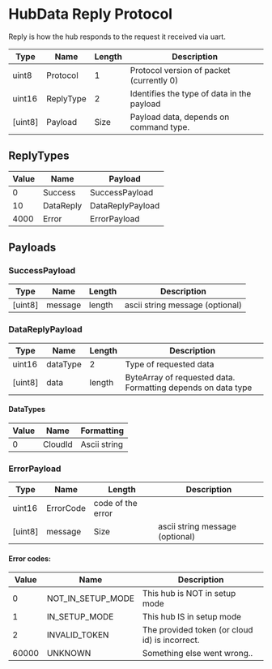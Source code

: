 

# HubData Reply Protocol

Reply is how the hub responds to the request it received via uart.

Type | Name | Length | Description
--- | --- | --- | ---
uint8 | Protocol | 1 | Protocol version of packet (currently 0)
uint16 | ReplyType | 2 | Identifies the type of data in the payload
[uint8] | Payload | Size | Payload data, depends on command type.

## ReplyTypes

Value | Name |  Payload
--- | --- | ---
| 0 | Success | SuccessPayload |
| 10 | DataReply | DataReplyPayload |
| 4000 | Error | ErrorPayload |

## Payloads

### SuccessPayload

Type | Name | Length | Description
--- | --- | --- | ---
[uint8] | message | length | ascii string message (optional)


### DataReplyPayload

Type | Name | Length | Description
--- | --- | --- | ---
uint16 | dataType | 2 | Type of requested data
[uint8] | data | length | ByteArray of requested data. Formatting depends on data type

#### DataTypes

Value | Name | Formatting
--- | ---  | ----
0 | CloudId | Ascii string

### ErrorPayload

Type | Name | Length | Description
--- | --- | --- | ---
uint16 | ErrorCode | code of the error |
[uint8] | message | Size | ascii string message (optional)


#### Error codes:

Value | Name |  Description
--- | --- | ---
| 0 | NOT_IN_SETUP_MODE     | This hub is NOT in setup mode |
| 1 | IN_SETUP_MODE         | This hub IS in setup mode |
| 2 | INVALID_TOKEN         | The provided token (or cloud id) is incorrect. |
| 60000 | UNKNOWN           | Something else went wrong.. |
